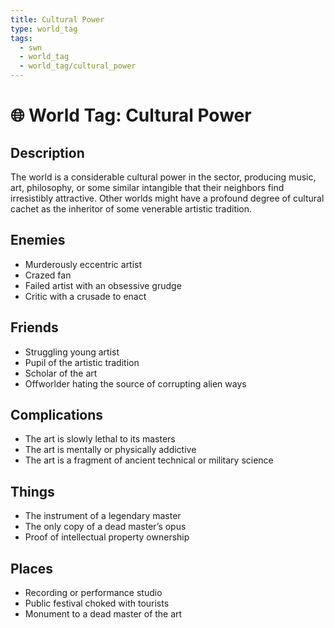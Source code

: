 ```yaml
---
title: Cultural Power
type: world_tag
tags:
  - swn
  - world_tag
  - world_tag/cultural_power
---
```

# 🌐 World Tag: Cultural Power

## Description
The world is a considerable cultural power in the sector, producing music, art, philosophy, or some similar intangible that their neighbors find irresistibly attractive. Other worlds might have a profound degree of cultural cachet as the inheritor of some venerable artistic tradition.
## Enemies
- Murderously eccentric artist
- Crazed fan
- Failed artist with an obsessive grudge
- Critic with a crusade to enact

## Friends
- Struggling young artist
- Pupil of the artistic tradition
- Scholar of the art
- Offworlder hating the source of corrupting alien ways

## Complications
- The art is slowly lethal to its masters
- The art is mentally or physically addictive
- The art is a fragment of ancient technical or military science

## Things
- The instrument of a legendary master
- The only copy of a dead master’s opus
- Proof of intellectual property ownership

## Places
- Recording or performance studio
- Public festival choked with tourists
- Monument to a dead master of the art

